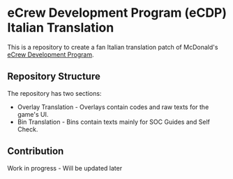 # eCrew Development Program (eCDP) Italian Translation
This is a repository to create a fan Italian translation patch of McDonald's [eCrew Development Program](https://en.wikipedia.org/wiki/ECrew_Development_Program).

## Repository Structure
The repository has two sections:
- Overlay Translation - Overlays contain codes and raw texts for the game's UI.
- Bin Translation - Bins contain texts mainly for SOC Guides and Self Check.

## Contribution
Work in progress - Will be updated later
